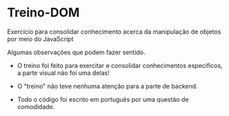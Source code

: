 <h1> Treino-DOM</h1>
Exercício para consolidar conhecimento acerca da manipulação de objetos por meio do JavaScript





<p>Algumas observações que podem fazer sentido.</p>
<ul>
<li><p>O treino foi feito para exercitar e consolidar conhecimentos especificos, a parte visual não foi uma delas!</p></li>
<li><p> O "treino" não teve nenhuma atenção para a parte de backend.</p></li>
<li><p>Todo o código foi escrito em português por uma questão de comodidade.</p></li>
</ul>
